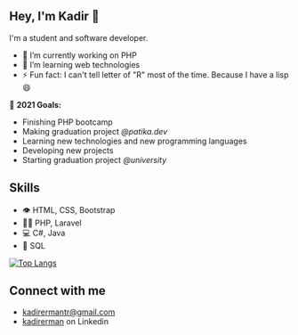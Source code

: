 ## Hey, I'm Kadir 👋
I'm a student and software developer.

- 🔭 I’m currently working on PHP
- 🌱 I’m learning web technologies
- ⚡ Fun fact: I can't tell letter of "R" most of the time. Because I have a lisp 😄


🎯 **2021 Goals:**
- Finishing PHP bootcamp
- Making graduation project <i>@patika.dev</i>
- Learning new technologies and new programming languages
- Developing new projects
- Starting graduation project <i>@university</i>

## Skills
- 👁️ HTML, CSS, Bootstrap
- 👨‍💻 PHP, Laravel
- 💻 C#, Java
- 💽 SQL

[![Top Langs](https://github-readme-stats.vercel.app/api/top-langs/?username=kadirermantr&layout=compact)](https://github-readme-stats.vercel.app/api/top-langs/?username=kadirermantr&layout=compact&langs_count=10)


## Connect with me
- <a href="mailto:kadirermantr@gmail.com">kadirermantr@gmail.com</a>
- <a href="https://www.linkedin.com/in/kadirerman/">kadirerman</a> on Linkedin
